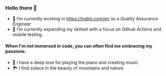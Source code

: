 ### Hello there 👋

- 🔭 I’m currently working in https://hublo.com/en as a Quality Assurance Engineer
- 🌱 I’m currently expanding my skillset with a focus on Github Actions and mobile testing.

#### When I'm not immersed in code, you can often find me embracing my passions:

- 🎹 I have a deep love for playing the piano and creating music
- 🏞️ I find solace in the beauty of mountains and nature
